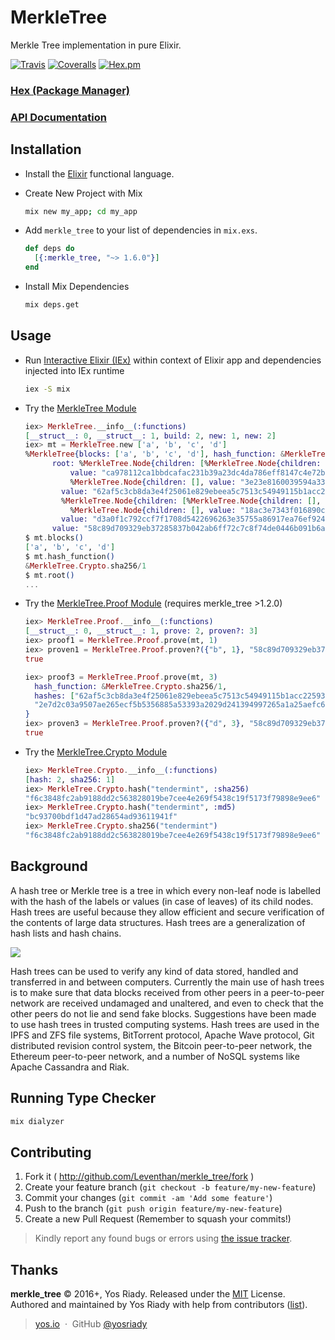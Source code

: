 # MerkleTree

Merkle Tree implementation in pure Elixir.

[![Travis](https://img.shields.io/travis/yosriady/merkle_tree.svg?maxAge=2592000)](https://travis-ci.org/yosriady/merkle_tree)
[![Coveralls](https://img.shields.io/coveralls/yosriady/merkle_tree.svg?maxAge=2592000)](https://coveralls.io/github/yosriady/merkle_tree)
[![Hex.pm](https://img.shields.io/hexpm/v/merkle_tree.svg?maxAge=2592000)](https://hex.pm/packages/merkle_tree)

### [Hex (Package Manager)](http://hex.pm/packages/merkle_tree)
### [API Documentation](https://hexdocs.pm/merkle_tree/)

## Installation

* Install the [Elixir](https://elixir-lang.org/) functional language.

* Create New Project with Mix
  ```bash
  mix new my_app; cd my_app
  ```

* Add `merkle_tree` to your list of dependencies in `mix.exs`.
  ```elixir
  def deps do
    [{:merkle_tree, "~> 1.6.0"}]
  end
  ```

* Install Mix Dependencies
  ```bash
  mix deps.get
  ```

## Usage

* Run [Interactive Elixir (IEx)](https://hexdocs.pm/iex/IEx.html) within context of Elixir app and dependencies injected into IEx runtime
  ```bash
  iex -S mix
  ```

* Try the [MerkleTree Module](https://hexdocs.pm/merkle_tree/MerkleTree.html)
  ```elixir
  iex> MerkleTree.__info__(:functions)
  [__struct__: 0, __struct__: 1, build: 2, new: 1, new: 2]
  iex> mt = MerkleTree.new ['a', 'b', 'c', 'd']
  %MerkleTree{blocks: ['a', 'b', 'c', 'd'], hash_function: &MerkleTree.Crypto.sha256/1,
        root: %MerkleTree.Node{children: [%MerkleTree.Node{children: [%MerkleTree.Node{children: [],
            value: "ca978112ca1bbdcafac231b39a23dc4da786eff8147c4e72b9807785afee48bb"},
            %MerkleTree.Node{children: [], value: "3e23e8160039594a33894f6564e1b1348bbd7a0088d42c4acb73eeaed59c009d"}],
          value: "62af5c3cb8da3e4f25061e829ebeea5c7513c54949115b1acc225930a90154da"},
          %MerkleTree.Node{children: [%MerkleTree.Node{children: [], value: "2e7d2c03a9507ae265ecf5b5356885a53393a2029d241394997265a1a25aefc6"},
            %MerkleTree.Node{children: [], value: "18ac3e7343f016890c510e93f935261169d9e3f565436429830faf0934f4f8e4"}],
          value: "d3a0f1c792ccf7f1708d5422696263e35755a86917ea76ef9242bd4a8cf4891a"}],
        value: "58c89d709329eb37285837b042ab6ff72c7c8f74de0446b091b6a0131c102cfd"}}
  $ mt.blocks()
  ['a', 'b', 'c', 'd']
  $ mt.hash_function()
  &MerkleTree.Crypto.sha256/1
  $ mt.root()
  ...
  ```

* Try the [MerkleTree.Proof Module](https://hexdocs.pm/merkle_tree/MerkleTree.Proof.html) (requires merkle_tree >1.2.0)
  ```elixir
  iex> MerkleTree.Proof.__info__(:functions)           
  [__struct__: 0, __struct__: 1, prove: 2, proven?: 3]
  iex> proof1 = MerkleTree.Proof.prove(mt, 1)
  iex> proven1 = MerkleTree.Proof.proven?({"b", 1}, "58c89d709329eb37285837b042ab6ff72c7c8f74de0446b091b6a0131c102cfd", proof1)
  true

  iex> proof3 = MerkleTree.Proof.prove(mt, 3)                                              %MerkleTree.Proof{          
    hash_function: &MerkleTree.Crypto.sha256/1,
    hashes: ["62af5c3cb8da3e4f25061e829ebeea5c7513c54949115b1acc225930a90154da",
    "2e7d2c03a9507ae265ecf5b5356885a53393a2029d241394997265a1a25aefc6"]
  }
  iex> proven3 = MerkleTree.Proof.proven?({"d", 3}, "58c89d709329eb37285837b042ab6ff72c7c8f74de0446b091b6a0131c102cfd", proof3)
  true
  ```

* Try the [MerkleTree.Crypto Module](https://hexdocs.pm/merkle_tree/MerkleTree.Crypto.html)
  ```elixir
  iex> MerkleTree.Crypto.__info__(:functions)
  [hash: 2, sha256: 1]
  iex> MerkleTree.Crypto.hash("tendermint", :sha256)
  "f6c3848fc2ab9188dd2c563828019be7cee4e269f5438c19f5173f79898e9ee6"
  iex> MerkleTree.Crypto.hash("tendermint", :md5)   
  "bc93700bdf1d47ad28654ad93611941f"
  iex> MerkleTree.Crypto.sha256("tendermint")    
  "f6c3848fc2ab9188dd2c563828019be7cee4e269f5438c19f5173f79898e9ee6"
  ```

## Background

A hash tree or Merkle tree is a tree in which every non-leaf node is labelled with the hash of the labels or values (in case of leaves) of its child nodes. Hash trees are useful because they allow efficient and secure verification of the contents of large data structures. Hash trees are a generalization of hash lists and hash chains.

![](https://upload.wikimedia.org/wikipedia/commons/thumb/9/90/MerkleTree1.svg/800px-MerkleTree1.svg.png)

Hash trees can be used to verify any kind of data stored, handled and transferred in and between computers. Currently the main use of hash trees is to make sure that data blocks received from other peers in a peer-to-peer network are received undamaged and unaltered, and even to check that the other peers do not lie and send fake blocks. Suggestions have been made to use hash trees in trusted computing systems. Hash trees are used in the IPFS and ZFS file systems,  BitTorrent protocol, Apache Wave protocol, Git distributed revision control system, the Bitcoin peer-to-peer network, the Ethereum peer-to-peer network, and a number of NoSQL systems like Apache Cassandra and Riak.

## Running Type Checker

```bash
mix dialyzer
```

## Contributing

1. Fork it ( http://github.com/Leventhan/merkle_tree/fork )
2. Create your feature branch (`git checkout -b feature/my-new-feature`)
3. Commit your changes (`git commit -am 'Add some feature'`)
4. Push to the branch (`git push origin feature/my-new-feature`)
5. Create a new Pull Request (Remember to squash your commits!)

> Kindly report any found bugs or errors using [the issue tracker](https://github.com/Leventhan/merkle_tree/issues).

## Thanks

**merkle_tree** © 2016+, Yos Riady. Released under the [MIT] License.<br>
Authored and maintained by Yos Riady with help from contributors ([list][contributors]).

> [yos.io](http://yos.io) &nbsp;&middot;&nbsp;
> GitHub [@yosriady](https://github.com/yosriady)

[MIT]: http://mit-license.org/
[contributors]: http://github.com/yosriady/merkle_tree/contributors

